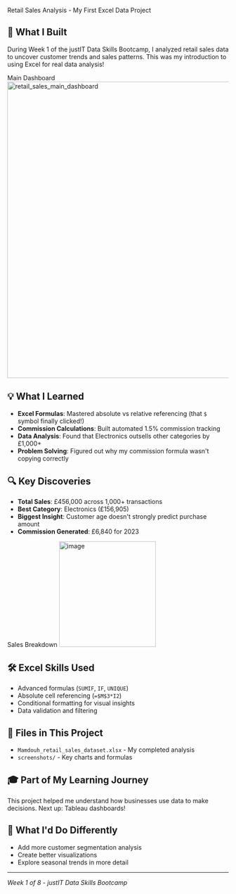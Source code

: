  Retail Sales Analysis - My First Excel Data Project

## 🎯 What I Built
During Week 1 of the justIT Data Skills Bootcamp, I analyzed retail sales data to uncover customer trends and sales patterns. This was my introduction to using Excel for real data analysis!

Main Dashboard
<img width="1280" height="674" alt="retail_sales_main_dashboard" src="https://github.com/user-attachments/assets/3f82e6de-4c0f-4734-a392-9bb52b48accb" />


## 💡 What I Learned
- **Excel Formulas**: Mastered absolute vs relative referencing (that `$` symbol finally clicked!)
- **Commission Calculations**: Built automated 1.5% commission tracking
- **Data Analysis**: Found that Electronics outsells other categories by £1,000+
- **Problem Solving**: Figured out why my commission formula wasn't copying correctly

## 🔍 Key Discoveries
- **Total Sales**: £456,000 across 1,000+ transactions
- **Best Category**: Electronics (£156,905)
- **Biggest Insight**: Customer age doesn't strongly predict purchase amount
- **Commission Generated**: £6,840 for 2023

Sales Breakdown
<img width="220" height="240" alt="image" src="https://github.com/user-attachments/assets/6736fab8-f021-43b5-a10c-0d28c50c9bfd" />

## 🛠️ Excel Skills Used
- Advanced formulas (`SUMIF`, `IF`, `UNIQUE`)
- Absolute cell referencing (`=$M$3*I2`)
- Conditional formatting for visual insights
- Data validation and filtering

## 📁 Files in This Project
- `Mamdouh_retail_sales_dataset.xlsx` - My completed analysis
- `screenshots/` - Key charts and formulas

## 🎓 Part of My Learning Journey
This project helped me understand how businesses use data to make decisions. Next up: Tableau dashboards!

## 🤔 What I'd Do Differently
- Add more customer segmentation analysis
- Create better visualizations
- Explore seasonal trends in more detail

---
*Week 1 of 8 - justIT Data Skills Bootcamp*

